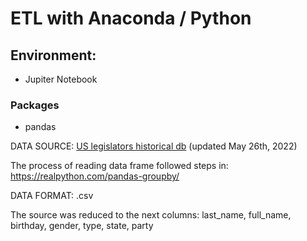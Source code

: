 # ETL with Anaconda / Python

## Environment:
+ Jupiter Notebook

### Packages
+ pandas

DATA SOURCE:  [US legislators historical db](https://github.com/unitedstates/congress-legislators)  (updated May 26th, 2022)

The process of reading data frame followed steps in: https://realpython.com/pandas-groupby/

DATA FORMAT: .csv

The source was reduced to the next columns: last_name, full_name, birthday, gender, type, state, party
